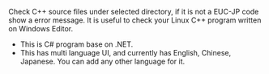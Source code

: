 Check C++ source files under selected directory, if it is not a EUC-JP code show a error message. It is useful to check your Linux C++ program written on Windows Editor.

- This is C# program base on .NET.
- This has multi language UI, and currently has English, Chinese, Japanese. You can add any other language for it.
